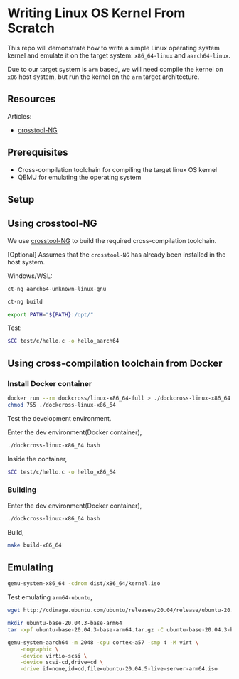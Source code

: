 # Writing Linux OS Kernel From Scratch

This repo will demonstrate how to write a simple Linux operating system kernel and emulate it on the target system: `x86_64-linux` and `aarch64-linux`.

Due to our target system is `arm` based, we will need compile the kernel on `x86` host system, but run the kernel on the `arm` target architecture.

## Resources

Articles:

- [crosstool-NG](https://crosstool-ng.github.io/)


## Prerequisites

- Cross-compilation toolchain for compiling the target linux OS kernel
- QEMU for emulating the operating system

## Setup

## Using crosstool-NG

We use [crosstool-NG](https://crosstool-ng.github.io/) to build the required cross-compilation toolchain.

[Optional] Assumes that the `crosstool-NG` has already been installed in the host system.

Windows/WSL:

```sh
ct-ng aarch64-unknown-linux-gnu
```

```sh
ct-ng build
```

```sh
export PATH="${PATH}:/opt/"
```


Test:

```sh
$CC test/c/hello.c -o hello_aarch64
```



## Using cross-compilation toolchain from Docker

### Install Docker container

```sh
docker run --rm dockcross/linux-x86_64-full > ./dockcross-linux-x86_64
chmod 755 ./dockcross-linux-x86_64
```

Test the development environment.

Enter the dev environment(Docker container),

```sh
./dockcross-linux-x86_64 bash
```

Inside the container,

```sh
$CC test/c/hello.c -o hello_x86_64
```

### Building

Enter the dev environment(Docker container),

```sh
./dockcross-linux-x86_64 bash
```

Build,

```sh
make build-x86_64
```

## Emulating

```sh
qemu-system-x86_64 -cdrom dist/x86_64/kernel.iso
```

Test emulating `arm64-ubuntu`,

```sh
wget http://cdimage.ubuntu.com/ubuntu/releases/20.04/release/ubuntu-20.04.5-live-server-arm64.iso -o ubuntu-20.04.5-live-server-arm64.iso 

mkdir ubuntu-base-20.04.3-base-arm64
tar -xpf ubuntu-base-20.04.3-base-arm64.tar.gz -C ubuntu-base-20.04.3-base-arm64
```

```sh
qemu-system-aarch64 -m 2048 -cpu cortex-a57 -smp 4 -M virt \
    -nographic \
    -device virtio-scsi \
    -device scsi-cd,drive=cd \
    -drive if=none,id=cd,file=ubuntu-20.04.5-live-server-arm64.iso
```